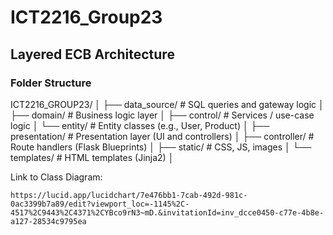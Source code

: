 # ICT2216_Group23

## Layered ECB Architecture

### Folder Structure

ICT2216_GROUP23/
│
├── data_source/ # SQL queries and gateway logic
│
├── domain/ # Business logic layer
│ ├── control/ # Services / use-case logic
│ └── entity/ # Entity classes (e.g., User, Product)
│
├── presentation/ # Presentation layer (UI and controllers)
│ ├── controller/ # Route handlers (Flask Blueprints)
│ ├── static/ # CSS, JS, images
│ └── templates/ # HTML templates (Jinja2)
│

Link to Class Diagram:

    https://lucid.app/lucidchart/7e476bb1-7cab-492d-981c-0ac3399b7a89/edit?viewport_loc=-1145%2C-4517%2C9443%2C4371%2CYBco9rN3~mD.&invitationId=inv_dcce0450-c77e-4b8e-a127-28534c9795ea